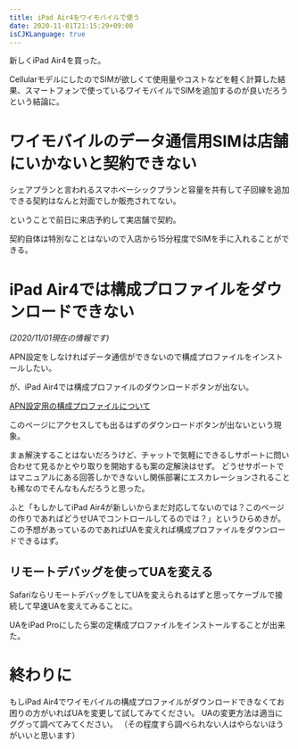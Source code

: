 ```yaml
---
title: iPad Air4をワイモバイルで使う
date: 2020-11-01T21:15:29+09:00
isCJKLanguage: true
---
```


新しくiPad Air4を買った。

CellularモデルにしたのでSIMが欲しくて使用量やコストなどを軽く計算した結果、スマートフォンで使っているワイモバイルでSIMを追加するのが良いだろうという結論に。

# ワイモバイルのデータ通信用SIMは店舗にいかないと契約できない

シェアプランと言われるスマホベーシックプランと容量を共有して子回線を追加できる契約はなんと対面でしか販売されてない。

ということで前日に来店予約して実店舗で契約。

契約自体は特別なことはないので入店から15分程度でSIMを手に入れることができる。

# iPad Air4では構成プロファイルをダウンロードできない

*(2020/11/01現在の情報です)*

APN設定をしなければデータ通信ができないので構成プロファイルをインストールしたい。

が、iPad Air4では構成プロファイルのダウンロードボタンが出ない。

[APN設定用の構成プロファイルについて](https://www.ymobile.jp/service/others/simonly/config/)

このページにアクセスしても出るはずのダウンロードボタンが出ないという現象。

まぁ解決することはないだろうけど、チャットで気軽にできるしサポートに問い合わせて見るかとやり取りを開始するも案の定解決はせず。
どうせサポートではマニュアルにある回答しかできないし関係部署にエスカレーションされることも稀なのでそんなもんだろうと思った。

ふと「もしかしてiPad Air4が新しいからまだ対応してないのでは？このページの作りであればどうせUAでコントロールしてるのでは？」というひらめきが。
この予想があっているのであればUAを変えれば構成プロファイルをダウンロードできるはず。

## リモートデバッグを使ってUAを変える

SafariならリモートデバッグをしてUAを変えられるはずと思ってケーブルで接続して早速UAを変えてみることに。

UAをiPad Proにしたら案の定構成プロファイルをインストールすることが出来た。

# 終わりに

もしiPad Air4でワイモバイルの構成プロファイルがダウンロードできなくてお困りの方がいればUAを変更して試してみてください。
UAの変更方法は適当にググって調べてみてください。
（その程度すら調べられない人はやらないほうがいいと思います）

